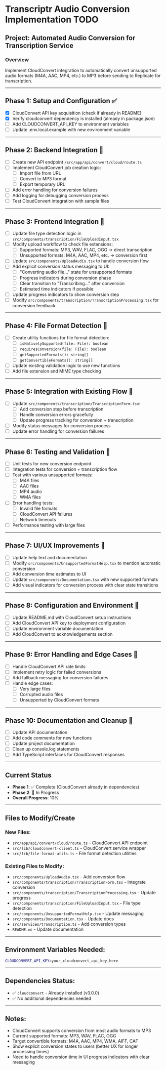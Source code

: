# Transcriptr Audio Conversion Implementation TODO

## Project: Automated Audio Conversion for Transcription Service

### Overview
Implement CloudConvert integration to automatically convert unsupported audio formats (M4A, AAC, MP4, etc.) to MP3 before sending to Replicate for transcription.

---

## Phase 1: Setup and Configuration ✅
- [x] CloudConvert API key acquisition (check if already in README)
- [x] Verify cloudconvert dependency is installed (already in package.json)
- [ ] Add CLOUDCONVERT_API_KEY to environment variables
- [ ] Update .env.local.example with new environment variable

---

## Phase 2: Backend Integration 🔄
- [ ] Create new API endpoint `/src/app/api/convert/cloud/route.ts`
- [ ] Implement CloudConvert job creation logic:
  - [ ] Import file from URL
  - [ ] Convert to MP3 format
  - [ ] Export temporary URL
- [ ] Add error handling for conversion failures
- [ ] Add logging for debugging conversion process
- [ ] Test CloudConvert integration with sample files

---

## Phase 3: Frontend Integration 🔄
- [ ] Update file type detection logic in `src/components/transcription/FileUploadInput.tsx`
- [ ] Modify upload workflow to check file extensions:
  - [ ] Supported formats: MP3, WAV, FLAC, OGG → direct transcription
  - [ ] Unsupported formats: M4A, AAC, MP4, etc. → conversion first
- [ ] Update `src/components/UploadAudio.tsx` to handle conversion flow
- [ ] Add explicit conversion status messaging to UI:
  - [ ] "Converting audio file..." state for unsupported formats
  - [ ] Progress indicators during conversion phase
  - [ ] Clear transition to "Transcribing..." after conversion
  - [ ] Estimated time indicators if possible
- [ ] Update progress indicators to show conversion step
- [ ] Modify `src/components/transcription/TranscriptionProcessing.tsx` for conversion feedback

---

## Phase 4: File Format Detection 🔄
- [ ] Create utility functions for file format detection:
  - [ ] `isNativelySupported(file: File): boolean`
  - [ ] `requiresConversion(file: File): boolean`
  - [ ] `getSupportedFormats(): string[]`
  - [ ] `getConvertibleFormats(): string[]`
- [ ] Update existing validation logic to use new functions
- [ ] Add file extension and MIME type checking

---

## Phase 5: Integration with Existing Flow 🔄
- [ ] Update `src/components/transcription/TranscriptionForm.tsx`:
  - [ ] Add conversion step before transcription
  - [ ] Handle conversion errors gracefully
  - [ ] Update progress tracking for conversion + transcription
- [ ] Modify status messages for conversion process
- [ ] Update error handling for conversion failures

---

## Phase 6: Testing and Validation 🔄
- [ ] Unit tests for new conversion endpoint
- [ ] Integration tests for conversion + transcription flow
- [ ] Test with various unsupported formats:
  - [ ] M4A files
  - [ ] AAC files  
  - [ ] MP4 audio
  - [ ] WMA files
- [ ] Error handling tests:
  - [ ] Invalid file formats
  - [ ] CloudConvert API failures
  - [ ] Network timeouts
- [ ] Performance testing with large files

---

## Phase 7: UI/UX Improvements 🔄
- [ ] Update help text and documentation
- [ ] Modify `src/components/UnsupportedFormatHelp.tsx` to mention automatic conversion
- [ ] Add conversion time estimates to UI
- [ ] Update `src/components/Documentation.tsx` with new supported formats
- [ ] Add visual indicators for conversion process with clear state transitions

---

## Phase 8: Configuration and Environment 🔄
- [ ] Update README.md with CloudConvert setup instructions
- [ ] Add CloudConvert API key to deployment configuration
- [ ] Update environment variable documentation
- [ ] Add CloudConvert to acknowledgements section

---

## Phase 9: Error Handling and Edge Cases 🔄
- [ ] Handle CloudConvert API rate limits
- [ ] Implement retry logic for failed conversions
- [ ] Add fallback messaging for conversion failures
- [ ] Handle edge cases:
  - [ ] Very large files
  - [ ] Corrupted audio files
  - [ ] Unsupported by CloudConvert formats

---

## Phase 10: Documentation and Cleanup 🔄
- [ ] Update API documentation
- [ ] Add code comments for new functions
- [ ] Update project documentation
- [ ] Clean up console.log statements
- [ ] Add TypeScript interfaces for CloudConvert responses

---

## Current Status
- **Phase 1**: ✅ Complete (CloudConvert already in dependencies)
- **Phase 2**: 🔄 In Progress
- **Overall Progress**: 10%

---

## Files to Modify/Create

### New Files:
- `src/app/api/convert/cloud/route.ts` - CloudConvert API endpoint
- `src/lib/cloudconvert-client.ts` - CloudConvert service wrapper
- `src/lib/file-format-utils.ts` - File format detection utilities

### Existing Files to Modify:
- `src/components/UploadAudio.tsx` - Add conversion flow
- `src/components/transcription/TranscriptionForm.tsx` - Integrate conversion
- `src/components/transcription/TranscriptionProcessing.tsx` - Update progress
- `src/components/transcription/FileUploadInput.tsx` - File type detection
- `src/components/UnsupportedFormatHelp.tsx` - Update messaging
- `src/components/Documentation.tsx` - Update docs
- `src/services/transcription.ts` - Add conversion types
- `README.md` - Update documentation

---

## Environment Variables Needed:
```bash
CLOUDCONVERT_API_KEY=your_cloudconvert_api_key_here
```

---

## Dependencies Status:
- ✅ `cloudconvert` - Already installed (v3.0.0)
- ✅ No additional dependencies needed

---

## Notes:
- CloudConvert supports conversion from most audio formats to MP3
- Current supported formats: MP3, WAV, FLAC, OGG
- Target convertible formats: M4A, AAC, MP4, WMA, AIFF, CAF
- Show explicit conversion states to users (better UX for longer processing times)
- Need to handle conversion time in UI progress indicators with clear messaging
